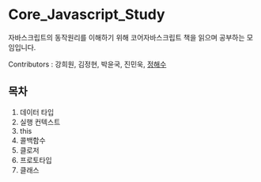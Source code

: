 # Core_Javascript_Study

자바스크립트의 동작원리를 이해하기 위해 코어자바스크립트 책을 읽으며 공부하는 모임입니다.

Contributors : 강희원, 김정현, 박윤국, 진민욱, <a href="https://github.com/wjdgotn77">정해수</a>

## 목차

1. 데이터 타입
2. 실행 컨텍스트
3. this
4. 콜백함수
5. 클로저
6. 프로토타입
7. 클래스

